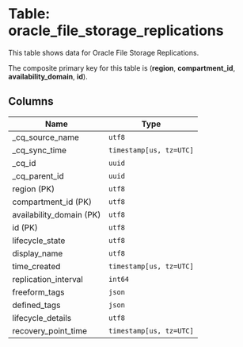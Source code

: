# Table: oracle_file_storage_replications

This table shows data for Oracle File Storage Replications.

The composite primary key for this table is (**region**, **compartment_id**, **availability_domain**, **id**).

## Columns

| Name          | Type          |
| ------------- | ------------- |
|_cq_source_name|`utf8`|
|_cq_sync_time|`timestamp[us, tz=UTC]`|
|_cq_id|`uuid`|
|_cq_parent_id|`uuid`|
|region (PK)|`utf8`|
|compartment_id (PK)|`utf8`|
|availability_domain (PK)|`utf8`|
|id (PK)|`utf8`|
|lifecycle_state|`utf8`|
|display_name|`utf8`|
|time_created|`timestamp[us, tz=UTC]`|
|replication_interval|`int64`|
|freeform_tags|`json`|
|defined_tags|`json`|
|lifecycle_details|`utf8`|
|recovery_point_time|`timestamp[us, tz=UTC]`|